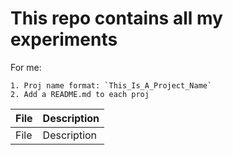 This repo contains all my experiments
===================================================

For me:

	1. Proj name format: `This_Is_A_Project_Name`
	2. Add a README.md to each proj


| File           | Description |
|:-------------- |:----------- |
| File | Description |
